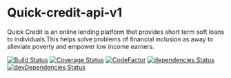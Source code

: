 # Quick-credit-api-v1
Quick Credit is an online lending platform that provides short term soft loans to individuals.This helps solve problems of financial inclusion as away to alleviate poverty and empower low income earners. 

[![Build Status](https://travis-ci.org/swaibat/Quick-credit-api-v1.svg?branch=develop)](https://travis-ci.org/swaibat/Quick-credit-api-v1)
[![Coverage Status](https://coveralls.io/repos/github/swaibat/Quick-credit-api-v1/badge.svg?branch=develop)](https://coveralls.io/github/swaibat/Quick-credit-api-v1?branch=develop)
[![CodeFactor](https://www.codefactor.io/repository/github/swaibat/quick-credit-api-v1/badge)](https://www.codefactor.io/repository/github/swaibat/quick-credit-api-v1)
[![dependencies Status](https://david-dm.org/swaibat/Quick-credit-api-v1/status.svg)](https://david-dm.org/swaibat/Quick-credit-api-v1)
[![devDependencies Status](https://david-dm.org/swaibat/Quick-credit-api-v1/dev-status.svg)](https://david-dm.org/swaibat/Quick-credit-api-v1?type=dev)
